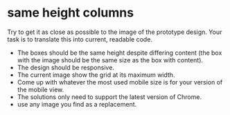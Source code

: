 # same height columns

Try to get it as close as possible to the image of the prototype design. Your task is to translate this into current, readable code.  
- The boxes should be the same height despite differing content (the box with the image should be the same size as the box with content).
- The design should be responsive.
- The current image show the grid at its maximum width. 
- Come up with whatever the most used mobile size is for your version of the mobile view.
- The solutions only need to support the latest version of Chrome.
- use any image you find as a replacement. 

